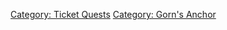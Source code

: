 [Category: Ticket Quests](Category:_Ticket_Quests "wikilink") [Category:
Gorn's Anchor](Category:_Gorn's_Anchor "wikilink")
